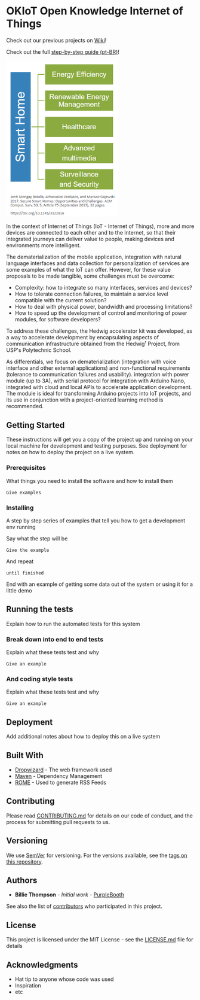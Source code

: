 # OKIoT Open Knowledge Internet of Things

Check out our previous projects on [Wiki](https://github.com/vthayashi/OKIoT/wiki)!

Check out the full [step-by-step guide (pt-BR)](https://github.com/vthayashi/OKIoT/blob/master/Manual%20Kit%20Acelerador%20IoT%20Hedwig.pdf)!

<img src="https://github.com/vthayashi/OKIoT/blob/master/img/smarthomeareas.PNG" alt="Smart Home major interest areas" width="300"/>

In the context of Internet of Things (IoT - Internet of Things), more and more devices are connected to each other and to the Internet, so that their integrated journeys can deliver value to people, making devices and environments more intelligent.

The dematerialization of the mobile application, integration with natural language interfaces and data collection for personalization of services are some examples of what the IoT can offer.
However, for these value proposals to be made tangible, some challenges must be overcome:

* Complexity: how to integrate so many interfaces, services and devices?
* How to tolerate connection failures, to maintain a service level compatible with the current solution?
* How to deal with physical power, bandwidth and processing limitations?
* How to speed up the development of control and monitoring of power modules, for software developers?

To address these challenges, the Hedwig accelerator kit was developed, as a way to accelerate development by encapsulating aspects of communication infrastructure obtained from the Hedwig¹ Project, from USP's Polytechnic School.

As differentials, we focus on dematerialization (integration with voice interface and other external applications) and non-functional requirements (tolerance to communication failures and usability).
integration with power module (up to 3A), with serial protocol for integration with Arduino Nano, integrated with cloud and local APIs to accelerate application development. The module is ideal for transforming Arduino projects into IoT projects, and its use in conjunction with a project-oriented learning method is recommended.

## Getting Started

These instructions will get you a copy of the project up and running on your local machine for development and testing purposes. See deployment for notes on how to deploy the project on a live system.

### Prerequisites

What things you need to install the software and how to install them

```
Give examples
```

### Installing

A step by step series of examples that tell you how to get a development env running

Say what the step will be

```
Give the example
```

And repeat

```
until finished
```

End with an example of getting some data out of the system or using it for a little demo

## Running the tests

Explain how to run the automated tests for this system

### Break down into end to end tests

Explain what these tests test and why

```
Give an example
```

### And coding style tests

Explain what these tests test and why

```
Give an example
```

## Deployment

Add additional notes about how to deploy this on a live system

## Built With

* [Dropwizard](http://www.dropwizard.io/1.0.2/docs/) - The web framework used
* [Maven](https://maven.apache.org/) - Dependency Management
* [ROME](https://rometools.github.io/rome/) - Used to generate RSS Feeds

## Contributing

Please read [CONTRIBUTING.md](https://gist.github.com/PurpleBooth/b24679402957c63ec426) for details on our code of conduct, and the process for submitting pull requests to us.

## Versioning

We use [SemVer](http://semver.org/) for versioning. For the versions available, see the [tags on this repository](https://github.com/your/project/tags). 

## Authors

* **Billie Thompson** - *Initial work* - [PurpleBooth](https://github.com/PurpleBooth)

See also the list of [contributors](https://github.com/your/project/contributors) who participated in this project.

## License

This project is licensed under the MIT License - see the [LICENSE.md](LICENSE.md) file for details

## Acknowledgments

* Hat tip to anyone whose code was used
* Inspiration
* etc
